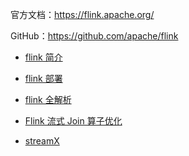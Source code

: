 官方文档：https://flink.apache.org/

GitHub：https://github.com/apache/flink

- [flink 简介](doc/大数据/flink/flink简介.md)

- [flink 部署](doc/大数据/flink/flink部署.md)

- [flink 全解析](doc/大数据/flink/flink.md)

- [Flink 流式 Join 算子优化](doc/大数据/flink/join算子优化.md)

- [streamX](doc/大数据/streamX/streamX.md)
